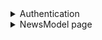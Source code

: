 <details>
<summary>Authentication</summary>

* [ ] AutoDelete on Expiration.
* [ ] AutoDelete on Error.
* [ ] Storage in Cookie

</details>

<details>
<summary>NewsModel page</summary>

* [x] Add new news
  * [x] Create logic
  * [x] POST to API
  * [x] Check everything is correct
  * [x] Handle server errors
  * [x] Popups with api call response
* [ ] Modify news
  * [ ] Create all logic
  * [ ] PUT to API
  * [ ] Check everything is correct
  * [ ] Handle server errors
* [ ] Delete news
  * [ ] Delete by ID
  * [ ] Search by URL and Delete by ID
  * [ ] DELETE to API
  * [ ] Check everything is correct
  * [ ] Handle server errors
* [ ] Retrieve news
  * [ ] Create all logic
  * [ ] GET to API
  * [ ] Check everything is correct
  * [ ] Handle server errors

</details>
